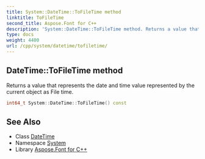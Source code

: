 ```yaml
---
title: System::DateTime::ToFileTime method
linktitle: ToFileTime
second_title: Aspose.Font for C++
description: 'System::DateTime::ToFileTime method. Returns a value that represents the date and time value represented by the current object as File time in C++.'
type: docs
weight: 4400
url: /cpp/system/datetime/tofiletime/
---
```

## DateTime::ToFileTime method


Returns a value that represents the date and time value represented by the current object as File time.

```cpp
int64_t System::DateTime::ToFileTime() const
```

## See Also

* Class [DateTime](../)
* Namespace [System](../../)
* Library [Aspose.Font for C++](../../../)
